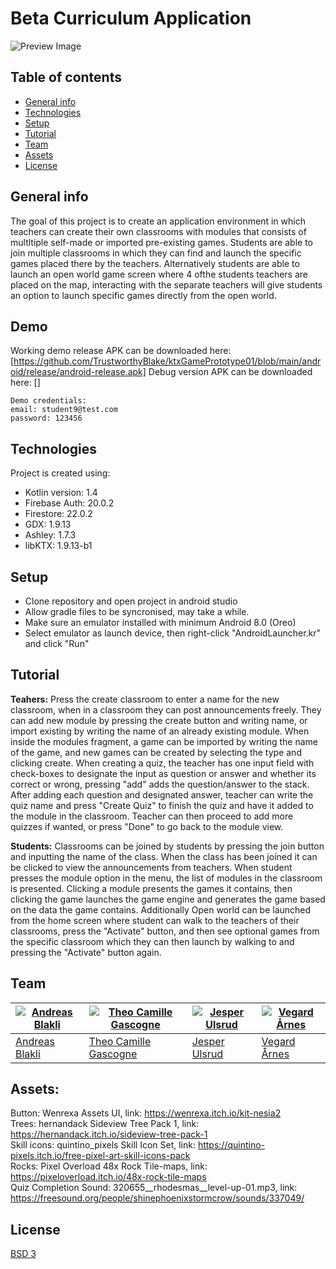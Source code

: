 # Beta Curriculum Application

![Preview Image](https://i.imgur.com/g30nXXg.png)

## Table of contents
* [General info](#general-info)
* [Technologies](#technologies)
* [Setup](#setup)
* [Tutorial](#Tutorial)
* [Team](#Team)
* [Assets](#Assets)
* [License](#License)



## General info  
The goal of this project is to create an application environment in which teachers can create their own classrooms with modules that consists of multltiple self-made or imported pre-existing games. Students are able to join multiple classrooms in which they can find and launch the specific games placed there by the teachers. Alternatively students are able to launch an open world game screen where 4 ofthe students teachers are placed on the map, interacting with the separate teachers will give students an option to launch specific games directly from the open world.  


## Demo
Working demo release APK can be downloaded here:  [https://github.com/TrustworthyBlake/ktxGamePrototype01/blob/main/android/release/android-release.apk]
Debug version APK can be downloaded here: []
```
Demo credentials:  
email: student9@test.com  
password: 123456  
```

## Technologies
Project is created using:
* Kotlin version: 1.4
* Firebase Auth: 20.0.2
* Firestore: 22.0.2
* GDX: 1.9.13
* Ashley: 1.7.3
* libKTX: 1.9.13-b1

## Setup
* Clone repository and open project in android studio
* Allow gradle files to be syncronised, may take a while.
* Make sure an emulator installed with minimum Android 8.0 (Oreo)
* Select emulator as launch device, then right-click "AndroidLauncher.kr" and click "Run"

## Tutorial
**Teahers:** Press the create classroom to enter a name for the new classroom, when in a classroom they can post announcements freely. They can add new module by pressing the create button and writing name, or import existing by writing the name of an already existing module. When inside the modules fragment, a game can be imported by writing the name of the game, and new games can be created by selecting the type and clicking create. When creating a quiz, the teacher has one input field with check-boxes to designate the input as question or answer and whether its correct or wrong, pressing "add" adds the question/answer to the stack. After adding each question and designated answer, teacher can write the quiz name and press "Create Quiz" to finish the quiz and have it added to the module in the classroom. Teacher can then proceed to add more quizzes if wanted, or press "Done" to go back to the module view.

**Students:** Classrooms can be joined by students by pressing the join button and inputting the name of the class. When the class has been joined it can be clicked to view the announcements from teachers. When student presses the module option in the menu, the list of modules in the classroom is presented. Clicking a module presents the games it contains, then clicking the game launches the game engine and generates the game based on the data the game contains. Additionally Open world can be launched from the home screen where student can walk to the teachers of their classrooms, press the "Activate" button, and then see optional games from the specific classroom which they can then launch by walking to and pressing the "Activate" button again.

## Team
[![Andreas Blakli](https://i.imgur.com/L2S2IFi.png)](https://github.com/TrustworthyBlake)	 |  [![Theo Camille Gascogne](https://avatars.githubusercontent.com/u/56797646?v=4&s=144)](https://github.com/ApparitionCat) | [![Jesper Ulsrud](https://i.imgur.com/WlXvhjP.png)](https://github.com/jesperu7) | [![Vegard Årnes](https://avatars.githubusercontent.com/u/40339509?v=4&s=144)](https://github.com/VitriolicTurtle)
---|---|---|---
[Andreas Blakli  ](https://github.com/TrustworthyBlake) | [Theo Camille Gascogne](https://github.com/ApparitionCat) | [Jesper Ulsrud](https://github.com/jesperu7) | [Vegard Årnes](https://github.com/VitriolicTurtle)

## Assets:
Button: Wenrexa Assets UI, link: https://wenrexa.itch.io/kit-nesia2  
Trees: hernandack Sideview Tree Pack 1, link: https://hernandack.itch.io/sideview-tree-pack-1  
Skill icons: quintino_pixels Skill Icon Set, link: https://quintino-pixels.itch.io/free-pixel-art-skill-icons-pack  
Rocks: Pixel Overload 48x Rock Tile-maps, link: https://pixeloverload.itch.io/48x-rock-tile-maps  
Quiz Completion Sound: 320655__rhodesmas__level-up-01.mp3, link: https://freesound.org/people/shinephoenixstormcrow/sounds/337049/


## License
[BSD 3](https://choosealicense.com/licenses/bsd-3-clause/)
